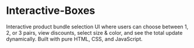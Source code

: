 # Interactive-Boxes
Interactive product bundle selection UI where users can choose between 1, 2, or 3 pairs, view discounts, select size &amp; color, and see the total update dynamically. Built with pure HTML, CSS, and JavaScript.
